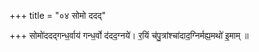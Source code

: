 +++
title = "०४ सोमो ददद्"

+++
सोमो॑ददद्गन्ध॒र्वाय॑ गन्ध॒र्वो द॑दद॒ग्नये॑। र॒यिं च॑पु॒त्रांश्चा॑दाद॒ग्निर्मह्य॒मथो॑ इ॒माम् ॥